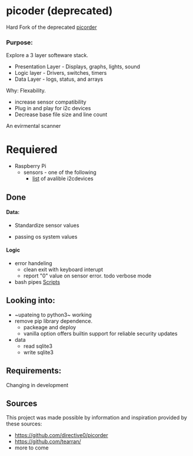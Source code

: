 # picoder (deprecated)
Hard Fork of the deprecated [picorder](https://github.com/directive0/picorderOS)

### Purpose: 

Explore a 3 layer softeware stack.
- Presentation Layer - Displays, graphs, lights, sound
- Logic layer - Drivers, switches, timers
- Data Layer - logs, status, and arrays

Why: 
Flexability.
- increase sensor compatibility 
- Plug in and play for i2c devices
- Decrease base file size and line count


An evirmental scanner

# Requiered
- Raspberry Pi
  - sensors - one of the following
    - [list](https://gitlab.com/tearran/its-i2cDevices) of avalible i2cdevices   

## Done
 
 #### Data:
  - Standardize sensor values
  
  - passing os system values
 #### Logic
  - error handeling
    - clean exit with keyboard interupt
    - report "0" value on sensor error. todo verbose mode 
  - bash pipes [Scripts ](https://gitlab.com/tearran/its-i2cDevices)
  


## Looking into:
- ~upateing to python3~ working 
- remove pip library dependence.  
  - packeage and deploy 
  - vanilla option offers builtin support for reliable security updates 
- data 
   - read sqlite3
   - write sqlite3 


## Requirements:
Changing in development

## Sources
This project was made possible by information and inspiration provided by these sources:
- https://github.com/directive0/picorder
- https://github.com/tearran/
- more to come
